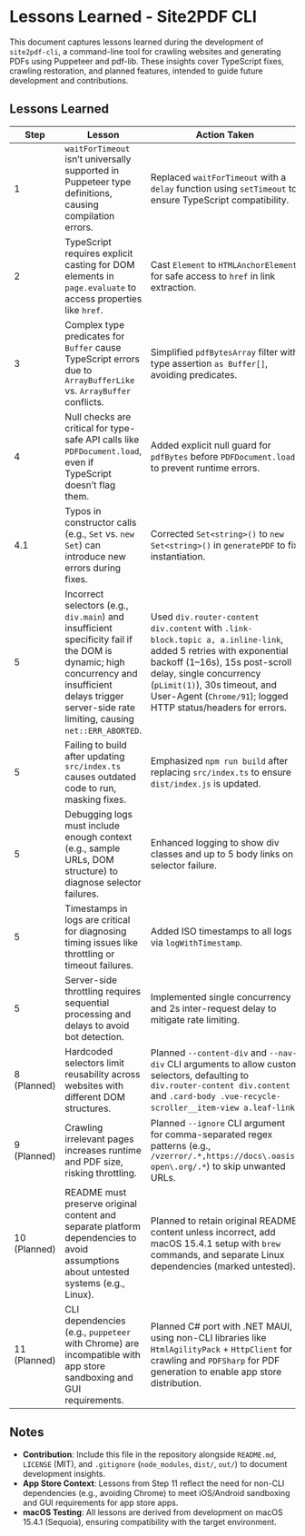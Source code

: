 # Lessons Learned - Site2PDF CLI

This document captures lessons learned during the development of `site2pdf-cli`, a command-line tool for crawling websites and generating PDFs using Puppeteer and pdf-lib. These insights cover TypeScript fixes, crawling restoration, and planned features, intended to guide future development and contributions.

## Lessons Learned

| Step | Lesson | Action Taken |
|------|--------|--------------|
| 1 | `waitForTimeout` isn’t universally supported in Puppeteer type definitions, causing compilation errors. | Replaced `waitForTimeout` with a `delay` function using `setTimeout` to ensure TypeScript compatibility. |
| 2 | TypeScript requires explicit casting for DOM elements in `page.evaluate` to access properties like `href`. | Cast `Element` to `HTMLAnchorElement` for safe access to `href` in link extraction. |
| 3 | Complex type predicates for `Buffer` cause TypeScript errors due to `ArrayBufferLike` vs. `ArrayBuffer` conflicts. | Simplified `pdfBytesArray` filter with type assertion `as Buffer[]`, avoiding predicates. |
| 4 | Null checks are critical for type-safe API calls like `PDFDocument.load`, even if TypeScript doesn’t flag them. | Added explicit null guard for `pdfBytes` before `PDFDocument.load` to prevent runtime errors. |
| 4.1 | Typos in constructor calls (e.g., `Set` vs. `new Set`) can introduce new errors during fixes. | Corrected `Set<string>()` to `new Set<string>()` in `generatePDF` to fix instantiation. |
| 5 | Incorrect selectors (e.g., `div.main`) and insufficient specificity fail if the DOM is dynamic; high concurrency and insufficient delays trigger server-side rate limiting, causing `net::ERR_ABORTED`. | Used `div.router-content div.content` with `.link-block.topic a, a.inline-link`, added 5 retries with exponential backoff (1–16s), 15s post-scroll delay, single concurrency (`pLimit(1)`), 30s timeout, and User-Agent (`Chrome/91`); logged HTTP status/headers for errors. |
| 5 | Failing to build after updating `src/index.ts` causes outdated code to run, masking fixes. | Emphasized `npm run build` after replacing `src/index.ts` to ensure `dist/index.js` is updated. |
| 5 | Debugging logs must include enough context (e.g., sample URLs, DOM structure) to diagnose selector failures. | Enhanced logging to show div classes and up to 5 body links on selector failure. |
| 5 | Timestamps in logs are critical for diagnosing timing issues like throttling or timeout failures. | Added ISO timestamps to all logs via `logWithTimestamp`. |
| 5 | Server-side throttling requires sequential processing and delays to avoid bot detection. | Implemented single concurrency and 2s inter-request delay to mitigate rate limiting. |
| 8 (Planned) | Hardcoded selectors limit reusability across websites with different DOM structures. | Planned `--content-div` and `--nav-div` CLI arguments to allow custom selectors, defaulting to `div.router-content div.content` and `.card-body .vue-recycle-scroller__item-view a.leaf-link`. |
| 9 (Planned) | Crawling irrelevant pages increases runtime and PDF size, risking throttling. | Planned `--ignore` CLI argument for comma-separated regex patterns (e.g., `/vzerror/.*,https://docs\.oasis-open\.org/.*`) to skip unwanted URLs. |
| 10 (Planned) | README must preserve original content and separate platform dependencies to avoid assumptions about untested systems (e.g., Linux). | Planned to retain original README content unless incorrect, add macOS 15.4.1 setup with `brew` commands, and separate Linux dependencies (marked untested). |
| 11 (Planned) | CLI dependencies (e.g., `puppeteer` with Chrome) are incompatible with app store sandboxing and GUI requirements. | Planned C# port with .NET MAUI, using non-CLI libraries like `HtmlAgilityPack` + `HttpClient` for crawling and `PDFSharp` for PDF generation to enable app store distribution. |

## Notes
- **Contribution**: Include this file in the repository alongside `README.md`, `LICENSE` (MIT), and `.gitignore` (`node_modules`, `dist/`, `out/`) to document development insights.
- **App Store Context**: Lessons from Step 11 reflect the need for non-CLI dependencies (e.g., avoiding Chrome) to meet iOS/Android sandboxing and GUI requirements for app store apps.
- **macOS Testing**: All lessons are derived from development on macOS 15.4.1 (Sequoia), ensuring compatibility with the target environment.